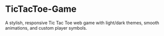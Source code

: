 # TicTacToe-Game
A stylish, responsive Tic Tac Toe web game with light/dark themes, smooth animations, and custom player symbols.
